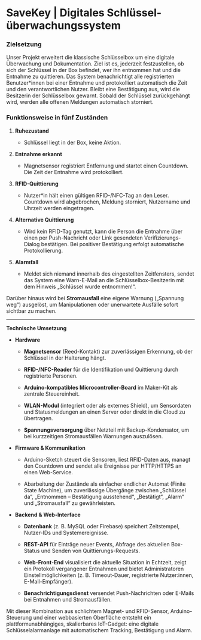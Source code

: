 # **SaveKey | Digitales Schlüssel­überwachungs­system**

### **Zielsetzung**

Unser Projekt erweitert die klassische Schlüsselbox um eine digitale Überwachung und Dokumentation. Ziel ist es, jederzeit festzustellen, ob sich der Schlüssel in der Box befindet, wer ihn entnommen hat und die Entnahme zu quittieren. Das System benachrichtigt alle registrierten Benutzer\*innen bei einer Entnahme und protokolliert automatisch die Zeit und den verantwortlichen Nutzer. Bleibt eine Bestätigung aus, wird die Besitzerin der Schlüsselbox gewarnt. Sobald der Schlüssel zurückgehängt wird, werden alle offenen Meldungen automatisch storniert.

### **Funktionsweise in fünf Zuständen**

1. **Ruhezustand**

   * Schlüssel liegt in der Box, keine Aktion.

2. **Entnahme erkannt**

   * Magnetsensor registriert Entfernung und startet einen Countdown. Die Zeit der Entnahme wird protokolliert.

3. **RFID-Quittierung**

   * Nutzer\*in hält einen gültigen RFID-/NFC-Tag an den Leser. Countdown wird abgebrochen, Meldung storniert, Nutzername und Uhrzeit werden eingetragen.

4. **Alternative Quittierung**

   * Wird kein RFID-Tag genutzt, kann die Person die Entnahme über einen per Push-Nachricht oder Link gesendeten Verifizierungs-Dialog bestätigen. Bei positiver Bestätigung erfolgt automatische Protokollierung.

5. **Alarmfall**

   * Meldet sich niemand innerhalb des eingestellten Zeitfensters, sendet das System eine Warn-E-Mail an die Schlüsselbox-Besitzerin mit dem Hinweis „Schlüssel wurde entnommen\!“.

Darüber hinaus wird bei **Stromausfall** eine eigene Warnung („Spannung weg“) ausgelöst, um Manipulationen oder unerwartete Ausfälle sofort sichtbar zu machen.

---

**Technische Umsetzung**

* **Hardware**

  * **Magnetsensor** (Reed-Kontakt) zur zuverlässigen Erkennung, ob der Schlüssel in der Halterung hängt.

  * **RFID-/NFC-Reader** für die Identifikation und Quittierung durch registrierte Personen.

  * **Arduino-kompatibles Microcontroller-Board** im Maker-Kit als zentrale Steuereinheit.

  * **WLAN-Modul** (integriert oder als externes Shield), um Sensordaten und Statusmeldungen an einen Server oder direkt in die Cloud zu übertragen.

  * **Spannungsversorgung** über Netzteil mit Backup-Kondensator, um bei kurzzeitigen Stromausfällen Warnungen auszulösen.

* **Firmware & Kommunikation**

  * Arduino-Sketch steuert die Sensoren, liest RFID-Daten aus, managt den Countdown und sendet alle Ereignisse per HTTP/HTTPS an einen Web-Service.

  * Abarbeitung der Zustände als einfacher endlicher Automat (Finite State Machine), um zuverlässige Übergänge zwischen „Schlüssel da“, „Entnommen – Bestätigung ausstehend“, „Bestätigt“, „Alarm“ und „Stromausfall“ zu gewährleisten.

* **Backend & Web-Interface**

  * **Datenbank** (z. B. MySQL oder Firebase) speichert Zeitstempel, Nutzer-IDs und Systemereignisse.

  * **REST-API** für Einträge neuer Events, Abfrage des aktuellen Box-Status und Senden von Quittierungs-Requests.

  * **Web-Front-End** visualisiert die aktuelle Situation in Echtzeit, zeigt ein Protokoll vergangener Entnahmen und bietet Administratoren Einstellmöglichkeiten (z. B. Timeout-Dauer, registrierte Nutzer:innen, E-Mail-Empfänger).

  * **Benachrichtigungsdienst** versendet Push-Nachrichten oder E-Mails bei Entnahmen und Stromausfällen.

Mit dieser Kombination aus schlichtem Magnet- und RFID-Sensor, Arduino-Steuerung und einer webbasierten Oberfläche entsteht ein plattformunabhängiges, skalierbares IoT-Gadget: eine digitale Schlüsselalarmanlage mit automatischem Tracking, Bestätigung und Alarm.

